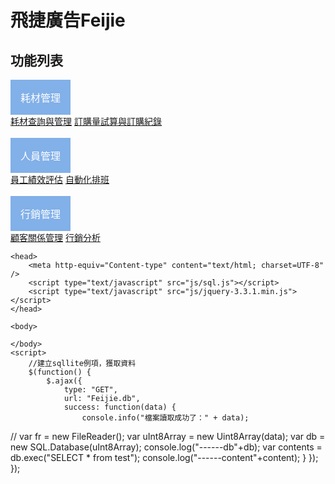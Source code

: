 
<h1>飛捷廣告Feijie</h1>
<html>
<head>
<title>下拉菜单</title>
<meta charset="utf-8">
<style>
.dropbtn {
    background-color: #82b0e8;
    color: white;
    padding: 16px;
    font-size: 16px;
    border: none;
    cursor: pointer;
}

.dropdown {
    position: relative;
    display: inline-block;
}

.dropdown-content {
    display: none;
    position: absolute;
    background-color: #f9f9f9;
    min-width: 160px;
    box-shadow: 0px 8px 16px 0px rgba(0,0,0,0.2);
}

.dropdown-content a {
    color: black;
    padding: 12px 16px;
    text-decoration: none;
    display: block;
}

.dropdown-content a:hover {background-color: #f1f1f1}

.dropdown:hover .dropdown-content {
    display: block;
}

.dropdown:hover .dropbtn {
    background-color: #82b0e8;
}
</style>
</head>
<body>

<h2>功能列表</h2>

<div class="dropdown">
  <button class="dropbtn">耗材管理</button>
  <div class="dropdown-content">
    <a href="https://zzcookie.github.io/feijie1/">耗材查詢與管理</a>
    <a href="https://zzcookie.github.io/feijie2/">訂購量試算與訂購紀錄</a>
  </div>
</div>
&nbsp;&nbsp;&nbsp;&nbsp;&nbsp;

<div class="dropdown">
  <button class="dropbtn">人員管理</button>
  <div class="dropdown-content">
    <a href="https://zzcookie.github.io/feijie3/">員工績效評估</a>
    <a href="https://zzcookie.github.io/feijie4/">自動化排班</a>
 </div>
     </div>
&nbsp;&nbsp;&nbsp;&nbsp;&nbsp;
    <div class="dropdown">
  <button class="dropbtn">行銷管理</button>
  <div class="dropdown-content">
    <a href="https://zzcookie.github.io/feijie5/">顧客關係管理</a>
    <a href="https://zzcookie.github.io/feijie6/">行銷分析</a>
  </div>
</div>
 
  
    <head>
        <meta http-equiv="Content-type" content="text/html; charset=UTF-8" />
        <script type="text/javascript" src="js/sql.js"></script>
        <script type="text/javascript" src="js/jquery-3.3.1.min.js"></script>
    </head>

    <body>

    </body>
    <script>
        //建立sqllite例項，獲取資料
        $(function() {
            $.ajax({
                type: "GET",
                url: "Feijie.db",
                success: function(data) {
                    console.info("檔案讀取成功了：" + data);
//                  var fr = new FileReader();
                    var uInt8Array = new Uint8Array(data);
                    var db = new SQL.Database(uInt8Array);
                    console.log("------db"+db);
                    var contents = db.exec("SELECT * from test");
                    console.log("------content"+content);
                }
            });
        });
    </script>


